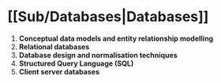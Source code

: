 # [[Sub/Databases|Databases]]
1. **Conceptual data models and entity relationship modelling**
2. **Relational databases**
3. **Database design and normalisation techniques**
4. **Structured Query Language (SQL)**
5. **Client server databases**
